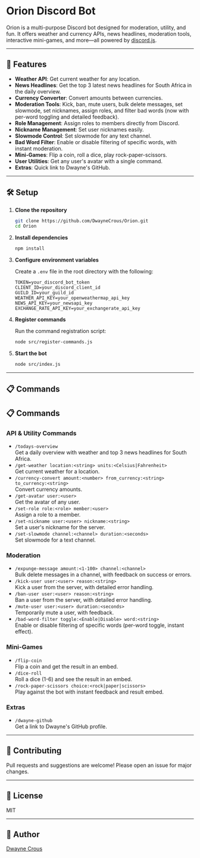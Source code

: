 # Orion Discord Bot

Orion is a multi-purpose Discord bot designed for moderation, utility, and fun. It offers weather and currency APIs, news headlines, moderation tools, interactive mini-games, and more—all powered by [discord.js](https://discord.js.org/).

---

## 🚀 Features

- **Weather API**: Get current weather for any location.
- **News Headlines**: Get the top 3 latest news headlines for South Africa in the daily overview.
- **Currency Converter**: Convert amounts between currencies.
- **Moderation Tools**: Kick, ban, mute users, bulk delete messages, set slowmode, set nicknames, assign roles, and filter bad words (now with per-word toggling and detailed feedback).
- **Role Management**: Assign roles to members directly from Discord.
- **Nickname Management**: Set user nicknames easily.
- **Slowmode Control**: Set slowmode for any text channel.
- **Bad Word Filter**: Enable or disable filtering of specific words, with instant moderation.
- **Mini-Games**: Flip a coin, roll a dice, play rock-paper-scissors.
- **User Utilities**: Get any user's avatar with a single command.
- **Extras**: Quick link to Dwayne's GitHub.

---

## 🛠️ Setup

1. **Clone the repository**

   ```bash
   git clone https://github.com/DwayneCrous/Orion.git
   cd Orion
   ```

2. **Install dependencies**

   ```bash
   npm install
   ```

3. **Configure environment variables**

   Create a `.env` file in the root directory with the following:

   ```
   TOKEN=your_discord_bot_token
   CLIENT_ID=your_discord_client_id
   GUILD_ID=your_guild_id
   WEATHER_API_KEY=your_openweathermap_api_key
   NEWS_API_KEY=your_newsapi_key
   EXCHANGE_RATE_API_KEY=your_exchangerate_api_key
   ```

4. **Register commands**

   Run the command registration script:

   ```bash
   node src/register-commands.js
   ```

5. **Start the bot**
   ```bash
   node src/index.js
   ```

---

## 📋 Commands

## 📋 Commands

### API & Utility Commands

- `/todays-overview`  
  Get a daily overview with weather and top 3 news headlines for South Africa.
- `/get-weather location:<string> units:<Celsius|Fahrenheit>`  
  Get current weather for a location.
- `/currency-convert amount:<number> from_currency:<string> to_currency:<string>`  
  Convert currency amounts.
- `/get-avatar user:<user>`  
  Get the avatar of any user.
- `/set-role role:<role> member:<user>`  
  Assign a role to a member.
- `/set-nickname user:<user> nickname:<string>`  
  Set a user's nickname for the server.
- `/set-slowmode channel:<channel> duration:<seconds>`  
  Set slowmode for a text channel.

### Moderation

- `/expunge-message amount:<1-100> channel:<channel>`  
  Bulk delete messages in a channel, with feedback on success or errors.
- `/kick-user user:<user> reason:<string>`  
  Kick a user from the server, with detailed error handling.
- `/ban-user user:<user> reason:<string>`  
  Ban a user from the server, with detailed error handling.
- `/mute-user user:<user> duration:<seconds>`  
  Temporarily mute a user, with feedback.
- `/bad-word-filter toggle:<Enable|Disable> word:<string>`  
  Enable or disable filtering of specific words (per-word toggle, instant effect).

### Mini-Games

- `/flip-coin`  
  Flip a coin and get the result in an embed.
- `/dice-roll`  
  Roll a dice (1-6) and see the result in an embed.
- `/rock-paper-scissors choice:<rock|paper|scissors>`  
  Play against the bot with instant feedback and result embed.

### Extras

- `/dwayne-github`  
  Get a link to Dwayne's GitHub profile.

---

## 📝 Contributing

Pull requests and suggestions are welcome! Please open an issue for major changes.

---

## 📄 License

MIT

---

## 👤 Author

[Dwayne Crous](https://github.com/DwayneCrous)
